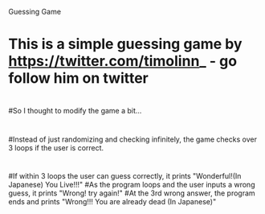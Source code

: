 Guessing Game

# This is a simple guessing game by https://twitter.com/timolinn_ - go follow him on twitter
#
#So I thought to modify the game a bit...
#
#Instead of just randomizing and checking infinitely, the game checks over 3 loops if the user is correct.
#
#If within 3 loops the user can guess correctly, it prints "Wonderful!(In Japanese) You Live!!!"
#As the program loops and the user inputs a wrong guess, it prints "Wrong! try again!"
#At the 3rd wrong answer, the program ends and prints "Wrong!!! You are already dead (In Japanese)"
